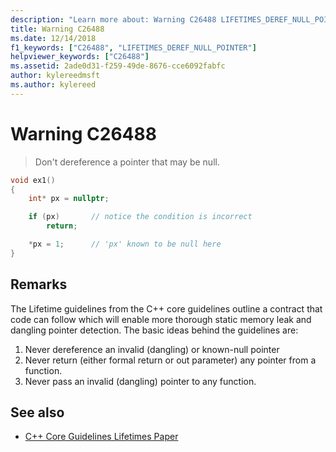 ```yaml
---
description: "Learn more about: Warning C26488 LIFETIMES_DEREF_NULL_POINTER"
title: Warning C26488
ms.date: 12/14/2018
f1_keywords: ["C26488", "LIFETIMES_DEREF_NULL_POINTER"]
helpviewer_keywords: ["C26488"]
ms.assetid: 2ade0d31-f259-49de-8676-cce6092fabfc
author: kylereedmsft
ms.author: kylereed
---
```

# Warning C26488

> Don't dereference a pointer that may be null.

```cpp
void ex1()
{
    int* px = nullptr;

    if (px)       // notice the condition is incorrect
        return;

    *px = 1;      // 'px' known to be null here
}
```

## Remarks

The Lifetime guidelines from the C++ core guidelines outline a contract that code can follow which will enable more thorough static memory leak and dangling pointer detection. The basic ideas behind the guidelines are:

1) Never dereference an invalid (dangling) or known-null pointer
2) Never return (either formal return or out parameter) any pointer from a function.
3) Never pass an invalid (dangling) pointer to any function.

## See also

- [C++ Core Guidelines Lifetimes Paper](https://github.com/isocpp/CppCoreGuidelines/blob/master/docs/Lifetime.pdf)
